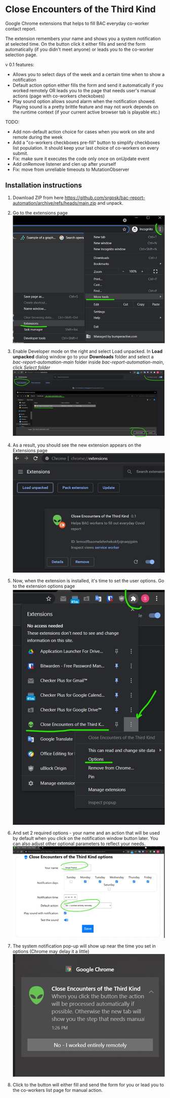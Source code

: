 # Close Encounters of the Third Kind
Google Chrome extensions that helps to fill BAC everyday co-worker contact report.

The extension remembers your name and shows you a system notification at selected time. 
On the button click it either fills and send the form automatically (if you didn't meet anyone) or leads you to the co-worker selection page.

v 0.1 features:

- Allows you to select days of the week and a certain time when to show a notification
- Default action option either fills the form and send it automatically if you worked remotely OR leads you to the page that needs user's manual actions (page with co-workers checkobxes)
- Play sound option allows sound alarm when the notification showed. Playing sound is a pretty brittle feature and may not work depends on the runtime context (if your current active browser tab is playable etc.)

TODO:

- Add non-default action choice for cases when you work on site and remote during the week
- Add a "co-workers checkboxes pre-fill" button to simplify checkboxes list population. It should keep your last choice of co-workers on every submit.
- Fix: make sure it executes the code only once on onUpdate event
- Add onRemove listener and clen up after yourself
- Fix: move from unreliable timeouts to MutationObserver

## Installation instructions

1. Download ZIP from here https://github.com/srgpsk/bac-report-automation/archive/refs/heads/main.zip and unpack.


2. Go to the extensions page
![](installation-instructions/1.jpg)


3. Enable Developer mode on the right and select Load unpacked. In **Load unpacked** dialog window go to your **Downloads** folder and select a *bac-report-automation-main* folder inside *bac-report-automation-main*, click *Select folder*
![](installation-instructions/2.jpg)


4. As a result, you should see the new extension appears on the Extensions page
![](installation-instructions/3.jpg)


5. Now, when the extension is installed, it's time to set the user options. Go to the extension options page
![](installation-instructions/4.jpg)


6. And set 2 required options - your name and an action that will be used by default when you click on the notification window button later. You can also adjust other optional parameters to reflect your needs.
![](installation-instructions/5.jpg)


7. The system notification pop-up will show up near the time you set in options (Chrome may delay it a little)
   ![](installation-instructions/6.jpg)


8. Click to the button will either fill and send the form for you or lead you to the co-workers list page for manual action.
